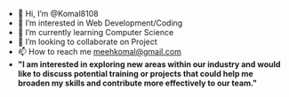 - 👋 Hi, I’m @Komal8108
- 👀 I’m interested in Web Development/Coding
- 🌱 I’m currently learning Computer Science
- 💞️ I’m looking to collaborate on Project
- 📫 How to reach me meehkomal@gmail.com
-  <b>"I am interested in exploring new areas within our industry and would like to discuss potential training or projects that could help me broaden my skills and contribute more effectively to our team." </b>
